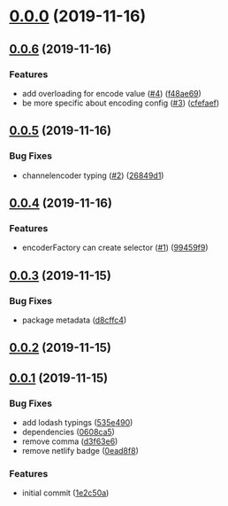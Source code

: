 # [0.0.0](https://github.com/apache-superset/encodable/compare/v0.0.6...v0.0.0) (2019-11-16)



## [0.0.6](https://github.com/apache-superset/encodable/compare/v0.0.5...v0.0.6) (2019-11-16)


### Features

* add overloading for encode value ([#4](https://github.com/apache-superset/encodable/issues/4)) ([f48ae69](https://github.com/apache-superset/encodable/commit/f48ae69328d519849e2bd633ec7de51b450add0d))
* be more specific about encoding config ([#3](https://github.com/apache-superset/encodable/issues/3)) ([cfefaef](https://github.com/apache-superset/encodable/commit/cfefaefaab76c9e1c9066bb236b7f16379d8b4bc))



## [0.0.5](https://github.com/apache-superset/encodable/compare/v0.0.4...v0.0.5) (2019-11-16)


### Bug Fixes

* channelencoder typing ([#2](https://github.com/apache-superset/encodable/issues/2)) ([26849d1](https://github.com/apache-superset/encodable/commit/26849d1f1ff3dbc3e9eb8d2fe446815889fd1b99))



## [0.0.4](https://github.com/apache-superset/encodable/compare/v0.0.3...v0.0.4) (2019-11-16)


### Features

* encoderFactory can create selector ([#1](https://github.com/apache-superset/encodable/issues/1)) ([99459f9](https://github.com/apache-superset/encodable/commit/99459f91e08e6176e598e9fb90c872fd78bb67f1))



## [0.0.3](https://github.com/apache-superset/encodable/compare/v0.0.2...v0.0.3) (2019-11-15)


### Bug Fixes

* package metadata ([d8cffc4](https://github.com/apache-superset/encodable/commit/d8cffc4bded2d2e7f768ffc54ef765d1489626af))



## [0.0.2](https://github.com/apache-superset/encodable/compare/v0.0.1...v0.0.2) (2019-11-15)



## [0.0.1](https://github.com/apache-superset/encodable/compare/1e2c50abd7d1b88e94d5f4a90ef1ccc58d7cc352...v0.0.1) (2019-11-15)


### Bug Fixes

* add lodash typings ([535e490](https://github.com/apache-superset/encodable/commit/535e490c61d3d48553f915aa1fd9977476a80efe))
* dependencies ([0608ca5](https://github.com/apache-superset/encodable/commit/0608ca533e968c69d44f32c3b75e57bb3644c462))
* remove comma ([d3f63e6](https://github.com/apache-superset/encodable/commit/d3f63e6f08872ca0260cd92b061bdc04533432a8))
* remove netlify badge ([0ead8f8](https://github.com/apache-superset/encodable/commit/0ead8f8c447c506a26e26fe16235d6d30e109e87))


### Features

* initial commit ([1e2c50a](https://github.com/apache-superset/encodable/commit/1e2c50abd7d1b88e94d5f4a90ef1ccc58d7cc352))



